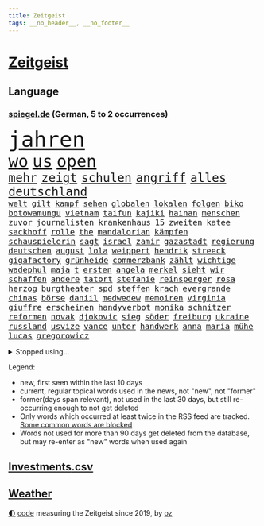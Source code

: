 ```yaml
---
title: Zeitgeist
tags: __no_header__, __no_footer__
---
```


# [Zeitgeist](https://oliz.io/zeitgeist/)

## Language

<h3><a href="https://www.spiegel.de" target="_blank">spiegel.de</a> (German, 5 to 2 occurrences)</h3>
<p style="font-family:monospace">
<span style="font-size:32pt"><a href="news_links.html#jahren" class="current">jahren</a></span>
<br>
<span style="font-size:25pt"><a href="news_links.html#wo" class="current">wo</a></span>
<span style="font-size:25pt"><a href="news_links.html#us" class="current">us</a></span>
<span style="font-size:25pt"><a href="news_links.html#open" class="current">open</a></span>
<br>
<span style="font-size:18pt"><a href="news_links.html#mehr" class="current">mehr</a></span>
<span style="font-size:18pt"><a href="news_links.html#zeigt" class="current">zeigt</a></span>
<span style="font-size:18pt"><a href="news_links.html#schulen" class="current">schulen</a></span>
<span style="font-size:18pt"><a href="news_links.html#angriff" class="current">angriff</a></span>
<span style="font-size:18pt"><a href="news_links.html#alles" class="current">alles</a></span>
<span style="font-size:18pt"><a href="news_links.html#deutschland" class="current">deutschland</a></span>
<br>
<span style="font-size:12pt"><a href="news_links.html#welt" class="current">welt</a></span>
<span style="font-size:12pt"><a href="news_links.html#gilt" class="current">gilt</a></span>
<span style="font-size:12pt"><a href="news_links.html#kampf" class="current">kampf</a></span>
<span style="font-size:12pt"><a href="news_links.html#sehen" class="current">sehen</a></span>
<span style="font-size:12pt"><a href="news_links.html#globalen" class="current">globalen</a></span>
<span style="font-size:12pt"><a href="news_links.html#lokalen" class="current">lokalen</a></span>
<span style="font-size:12pt"><a href="news_links.html#folgen" class="current">folgen</a></span>
<span style="font-size:12pt"><a href="news_links.html#biko" class="new">biko</a></span>
<span style="font-size:12pt"><a href="news_links.html#botowamungu" class="new">botowamungu</a></span>
<span style="font-size:12pt"><a href="news_links.html#vietnam" class="current">vietnam</a></span>
<span style="font-size:12pt"><a href="news_links.html#taifun" class="current">taifun</a></span>
<span style="font-size:12pt"><a href="news_links.html#kajiki" class="new">kajiki</a></span>
<span style="font-size:12pt"><a href="news_links.html#hainan" class="new">hainan</a></span>
<span style="font-size:12pt"><a href="news_links.html#menschen" class="current">menschen</a></span>
<span style="font-size:12pt"><a href="news_links.html#zuvor" class="current">zuvor</a></span>
<span style="font-size:12pt"><a href="news_links.html#journalisten" class="current">journalisten</a></span>
<span style="font-size:12pt"><a href="news_links.html#krankenhaus" class="current">krankenhaus</a></span>
<span style="font-size:12pt"><a href="news_links.html#15" class="current">15</a></span>
<span style="font-size:12pt"><a href="news_links.html#zweiten" class="current">zweiten</a></span>
<span style="font-size:12pt"><a href="news_links.html#katee" class="new">katee</a></span>
<span style="font-size:12pt"><a href="news_links.html#sackhoff" class="new">sackhoff</a></span>
<span style="font-size:12pt"><a href="news_links.html#rolle" class="current">rolle</a></span>
<span style="font-size:12pt"><a href="news_links.html#the" class="current">the</a></span>
<span style="font-size:12pt"><a href="news_links.html#mandalorian" class="new">mandalorian</a></span>
<span style="font-size:12pt"><a href="news_links.html#kämpfen" class="current">kämpfen</a></span>
<span style="font-size:12pt"><a href="news_links.html#schauspielerin" class="current">schauspielerin</a></span>
<span style="font-size:12pt"><a href="news_links.html#sagt" class="current">sagt</a></span>
<span style="font-size:12pt"><a href="news_links.html#israel" class="current">israel</a></span>
<span style="font-size:12pt"><a href="news_links.html#zamir" class="new">zamir</a></span>
<span style="font-size:12pt"><a href="news_links.html#gazastadt" class="current">gazastadt</a></span>
<span style="font-size:12pt"><a href="news_links.html#regierung" class="current">regierung</a></span>
<span style="font-size:12pt"><a href="news_links.html#deutschen" class="current">deutschen</a></span>
<span style="font-size:12pt"><a href="news_links.html#august" class="current">august</a></span>
<span style="font-size:12pt"><a href="news_links.html#lola" class="current">lola</a></span>
<span style="font-size:12pt"><a href="news_links.html#weippert" class="current">weippert</a></span>
<span style="font-size:12pt"><a href="news_links.html#hendrik" class="current">hendrik</a></span>
<span style="font-size:12pt"><a href="news_links.html#streeck" class="current">streeck</a></span>
<span style="font-size:12pt"><a href="news_links.html#gigafactory" class="new">gigafactory</a></span>
<span style="font-size:12pt"><a href="news_links.html#grünheide" class="current">grünheide</a></span>
<span style="font-size:12pt"><a href="news_links.html#commerzbank" class="new">commerzbank</a></span>
<span style="font-size:12pt"><a href="news_links.html#zählt" class="current">zählt</a></span>
<span style="font-size:12pt"><a href="news_links.html#wichtige" class="current">wichtige</a></span>
<span style="font-size:12pt"><a href="news_links.html#wadephul" class="current">wadephul</a></span>
<span style="font-size:12pt"><a href="news_links.html#maja" class="current">maja</a></span>
<span style="font-size:12pt"><a href="news_links.html#t" class="current">t</a></span>
<span style="font-size:12pt"><a href="news_links.html#ersten" class="current">ersten</a></span>
<span style="font-size:12pt"><a href="news_links.html#angela" class="current">angela</a></span>
<span style="font-size:12pt"><a href="news_links.html#merkel" class="current">merkel</a></span>
<span style="font-size:12pt"><a href="news_links.html#sieht" class="current">sieht</a></span>
<span style="font-size:12pt"><a href="news_links.html#wir" class="current">wir</a></span>
<span style="font-size:12pt"><a href="news_links.html#schaffen" class="current">schaffen</a></span>
<span style="font-size:12pt"><a href="news_links.html#andere" class="current">andere</a></span>
<span style="font-size:12pt"><a href="news_links.html#tatort" class="current">tatort</a></span>
<span style="font-size:12pt"><a href="news_links.html#stefanie" class="current">stefanie</a></span>
<span style="font-size:12pt"><a href="news_links.html#reinsperger" class="new">reinsperger</a></span>
<span style="font-size:12pt"><a href="news_links.html#rosa" class="current">rosa</a></span>
<span style="font-size:12pt"><a href="news_links.html#herzog" class="current">herzog</a></span>
<span style="font-size:12pt"><a href="news_links.html#burgtheater" class="current">burgtheater</a></span>
<span style="font-size:12pt"><a href="news_links.html#spd" class="current">spd</a></span>
<span style="font-size:12pt"><a href="news_links.html#steffen" class="current">steffen</a></span>
<span style="font-size:12pt"><a href="news_links.html#krach" class="new">krach</a></span>
<span style="font-size:12pt"><a href="news_links.html#evergrande" class="new">evergrande</a></span>
<span style="font-size:12pt"><a href="news_links.html#chinas" class="current">chinas</a></span>
<span style="font-size:12pt"><a href="news_links.html#börse" class="current">börse</a></span>
<span style="font-size:12pt"><a href="news_links.html#daniil" class="new">daniil</a></span>
<span style="font-size:12pt"><a href="news_links.html#medwedew" class="current">medwedew</a></span>
<span style="font-size:12pt"><a href="news_links.html#memoiren" class="current">memoiren</a></span>
<span style="font-size:12pt"><a href="news_links.html#virginia" class="current">virginia</a></span>
<span style="font-size:12pt"><a href="news_links.html#giuffre" class="new">giuffre</a></span>
<span style="font-size:12pt"><a href="news_links.html#erscheinen" class="current">erscheinen</a></span>
<span style="font-size:12pt"><a href="news_links.html#handyverbot" class="current">handyverbot</a></span>
<span style="font-size:12pt"><a href="news_links.html#monika" class="current">monika</a></span>
<span style="font-size:12pt"><a href="news_links.html#schnitzer" class="new">schnitzer</a></span>
<span style="font-size:12pt"><a href="news_links.html#reformen" class="current">reformen</a></span>
<span style="font-size:12pt"><a href="news_links.html#novak" class="current">novak</a></span>
<span style="font-size:12pt"><a href="news_links.html#djokovic" class="current">djokovic</a></span>
<span style="font-size:12pt"><a href="news_links.html#sieg" class="current">sieg</a></span>
<span style="font-size:12pt"><a href="news_links.html#söder" class="current">söder</a></span>
<span style="font-size:12pt"><a href="news_links.html#freiburg" class="current">freiburg</a></span>
<span style="font-size:12pt"><a href="news_links.html#ukraine" class="current">ukraine</a></span>
<span style="font-size:12pt"><a href="news_links.html#russland" class="current">russland</a></span>
<span style="font-size:12pt"><a href="news_links.html#usvize" class="new">usvize</a></span>
<span style="font-size:12pt"><a href="news_links.html#vance" class="current">vance</a></span>
<span style="font-size:12pt"><a href="news_links.html#unter" class="current">unter</a></span>
<span style="font-size:12pt"><a href="news_links.html#handwerk" class="current">handwerk</a></span>
<span style="font-size:12pt"><a href="news_links.html#anna" class="current">anna</a></span>
<span style="font-size:12pt"><a href="news_links.html#maria" class="current">maria</a></span>
<span style="font-size:12pt"><a href="news_links.html#mühe" class="current">mühe</a></span>
<span style="font-size:12pt"><a href="news_links.html#lucas" class="current">lucas</a></span>
<span style="font-size:12pt"><a href="news_links.html#gregorowicz" class="new">gregorowicz</a></span>
</p>
<details>
<summary>Stopped using...</summary>
<p class="former" style="font-size:12pt">
ebenfalls(1769) bank(1768) beobachtet(1767) energiewende(1767) livestream(1767) main(1767) philippinen(1767) position(1767) abgeordneten(1766) befinden(1766) bieten(1766) erklärung(1766) nationalspieler(1766) verschoben(1766) öffentlichen(1766) atmosphäre(1765) bedeuten(1765) eingereicht(1765) eskalation(1765) kritische(1765) ausländische(1764) elfmeter(1764) hören(1764) lebensmittel(1764) raus(1764) verschärfen(1764) anderer(1763) dfb(1763) geliefert(1763) jüngste(1763) sinken(1763) stolz(1763) zog(1763) fbi(1762) passagiere(1762) unternehmer(1762) amerika(1761) blockiert(1761) chinesischen(1761) stiftung(1761) warentest(1761) londoner(1760) 33(1759) beschäftigte(1759) neuseeland(1759) parteichef(1759) allianz(1758) förderung(1758) leer(1758) november(1758) rest(1758) streitkräfte(1758) wirkung(1758) abgehört(1757) athleten(1757) länge(1757) spott(1757) bundestrainer(1756) klingt(1756) trennung(1756) kölner(1755) störung(1754) verteidigungsministerium(1754) vorjahr(1754) ii(1753) islamischen(1753) regt(1753) dementiert(1752) kontakte(1752) präsidentin(1752) befreien(1751) debakel(1751) franziskus(1750) mieten(1750) versuchte(1750) vorsprung(1750) enge(1749) erlebte(1749) gaben(1748) gang(1747) schuss(1747) absage(1746) jüngere(1746) konsum(1745) rechtzeitig(1745) spanische(1744) begriff(1743) katholische(1743) verzichten(1743) betrifft(1738) kooperation(1738) erstochen(1737) projekte(1737) automatisch(1736) papier(1736) großem(1735) dauert(1723) staatlichen(1721) überfall(1719) identität(1716) lehrkräfte(1710) umbau(1669) vormarsch(1640) panzer(1631) autobahnen(1626) zentralbank(1514) adac(1507) ausgefallen(1470) musks(1455) 20000(1453) king(1436) diebe(1429) stern(1390) regierungschefin(1387) ostdeutschland(1379) ausgeben(1368) bekannteste(1366) fußballs(1359) auge(1356) diskussionen(1343) gefechte(1311) unmittelbar(1252) kriegsverbrechen(1241) gewerkschaften(1221) günstige(1221) fußballerinnen(1218) ehrt(1186) stockholm(1165) kenia(1164) lob(1160) joshua(1156) erntet(1138) eautos(1124) rettungsaktion(1121) digitale(1117) landwirtschaft(1115) raten(1091) kündigung(1071) eingreifen(1070) ernährung(1061) methoden(1033) razzien(1029) rückstand(1025) indonesien(1023) luftangriffe(1009) überlebende(989) kommentiert(985) game(976) flogen(972) 47(970) gelegenheit(966) erleidet(938) zwingt(936) attackieren(899) rio(881) kreuz(875) asylpolitik(860) beine(833) versteckt(819) auswirken(817) beruft(797) qualität(791) budget(784) schuldenbremse(782) stellvertretende(781) steve(770) schweigt(764) aufgrund(755) desaster(754) sicherheitsmaßnahmen(745) rekonstruktion(715) wirbel(714) suv(696) ausbruch(687) qualifikation(681) demos(666) böse(663) interne(650) damaskus(644) via(642) positioniert(636) beschuldigte(634) club(633) perry(630) verschaffen(627) gespalten(617) ehepaar(616) demnächst(609) ryan(607) mindestlohn(606) verspätung(604) billie(594) landung(593) umfangreiche(589) viertelfinale(588) schumacher(578) rutscht(576) raumfahrt(571) format(569) wunder(567) gesundheitszustand(566) niemals(563) satelliten(563) einig(558) 160(551) jr(550) kontroversen(549) prallte(547) pferd(537) marathon(536) verbotene(535) angeordnet(534) falscher(534) strategische(532) befragt(531) zentimeter(530) eukommissionspräsidentin(524) internen(511) vertritt(504) flüchtlingen(500) einblick(499) messen(498) rechtsradikale(497) spielten(496) entführt(495) kulissen(494) bewerbung(492) paket(491) bekannter(490) gutachten(490) mögliches(488) ausprobiert(487) bedrohen(487) 20jähriger(485) wohngebiet(477) diplomatischen(475) gerne(474) vorstellung(462) kontrollen(460) depression(459) hals(456) schlacht(452) besitzt(449) leitete(448) eingesperrt(437) kollegin(431) albanien(430) reynolds(430) christen(428) polizeigewalt(426) tourist(426) kurse(424) einsam(419) weltraum(412) gleichen(411) vermummte(406) peinlich(400) umstrittenem(398) ran(393) spacex(393) strenge(391) verkörpert(389) gefühlen(387) ansehen(385) erkrankungen(383) merken(375) bundesnetzagentur(373) personalie(371) potenzielle(371) sparprogramm(371) ahmed(370) geheimen(364) hunderten(363) betriebsrat(361) karlsruher(360) sitzung(360) 27jährige(358) 81(358) bach(356) michelle(356) entlassungen(355) ceo(353) japans(353) eingeschlossen(351) begleiter(349) dax(348) zustimmung(346) abgesetzt(345) geschaffen(344) arbeitsplätze(343) verweis(341) image(340) parteichefin(339) abgefangen(337) dienstagmorgen(337) nachhaltig(336) container(335) absender(331) krankenkassen(331) baku(330) ralph(330) verbraucherzentrale(330) belastung(329) gelangen(328) inflationsrate(327) geschenke(323) recherchen(323) bundesrichter(321) pflichten(321) 98(320) fünftel(311) offenheit(311) ausgehen(310) grundschulen(310) frisur(309) kriegs(307) rockstar(307) vogel(303) seitenhieb(301) eva(300) laufenden(296) trends(290) einführen(289) eingelegt(288) ukrainepolitik(288) bundesrat(287) einstellung(286) sprüchen(286) zusätzlich(286) größeres(285) holocaustüberlebende(281) abseits(279) parteikollegen(278) uhaft(278) erschienen(275) entlastungen(274) bundesbank(273) milliardenhöhe(272) black(271) gesänge(271) hamburgs(270) islamischer(270) unbekannter(269) aufstand(267) spielerin(267) fähre(265) university(264) demontiert(263) postet(263) russlandsanktionen(262) afdchefin(261) bürgerkriegsland(260) dienste(260) 14jährige(259) berücksichtigt(258) zielscheibe(258) getrübt(257) amtierende(256) beliebte(255) gewinnerin(254) krankheiten(253) gegeneinander(252) suspendiert(252) vertrauten(250) ussenat(249) herunter(248) millionenhöhe(248) schmerz(248) syrischen(248) 78jährige(247) disziplin(247) befragung(246) fantasie(246) fähigkeiten(246) sämtliche(246) unglücks(243) beworben(242) lenkrad(240) lobbyisten(240) missglückte(239) strich(238) termine(238) schiffsunglück(237) fortsetzen(236) unterfranken(236) kriegsrecht(234) moskaus(231) signagründer(229) fbichef(228) gegenmaßnahmen(228) fußballklubs(227) filmte(226) usbehörde(226) brian(225) entzug(224) erbeutet(224) ezb(224) katy(224) rassistisches(223) vereinbart(223) mehrjährigen(222) belgier(219) gründet(219) reiste(219) sanktionspaket(219) trailer(218) kauflaune(217) alsharaa(216) abzocke(214) charli(214) geleitet(214) pfarrer(214) xcx(214) zielen(214) british(213) entzieht(213) 2045(211) flugzeugabsturz(211) durchsuchten(210) menschenmenge(210) atomkraft(209) tauschen(209) wonach(208) nordrheinwestfälischen(207) santa(207) schärfere(207) baubranche(206) häftling(206) woanders(206) abo(203) suchaktion(203) unbekannt(202) freikommen(201) premierministerin(201) regierte(201) szenario(201) beauftragt(200) bundesagentur(200) radprofi(200) freier(199) rechnerisch(199) predigt(198) sechzigerjahren(198) schockanrufen(197) wüten(197) verdoppeln(196) gleichstellung(195) rbb(195) vorzugehen(195) klimaneutral(194) sauer(194) brennen(192) chronologie(192) rentenversicherung(192) erneuerung(191) echo(190) flüssen(190) vierter(190) akt(189) fern(188) kroatien(188) spannung(188) station(186) fatale(184) märchen(184) taskforce(183) gerichtsurteil(182) patricia(182) geflogen(181) luxus(181) einbrecher(179) luise(179) hang(178) boulevardzeitung(176) gewissen(175) gucken(175) publik(175) beteiligen(174) aufgehen(173) managerin(172) unterzahl(172) biopic(171) 13jähriger(170) gegenzöllen(170) luftschläge(170) ankara(169) wimbledon(168) runter(167) winkel(167) extremer(166) raketenangriff(166) übergangspräsident(165) entzweit(164) internationalem(164) bewertet(163) rechnungshof(163) wesen(163) abgehängt(162) klettern(162) moderner(162) brandstiftung(161) verteilen(161) utah(160) intendant(159) negativ(159) bereiche(158) rechtfertigt(158) 66(157) ressourcen(157) staatspräsident(157) unfreiwillig(157) aufgegangen(156) ausgeht(156) monaco(156) usrapper(156) künstlich(155) 31jährige(154) banknoten(154) gescheiterter(154) selbstverständlich(154) sozialer(154) strukturen(154) solarzellen(153) topeak(153) verhandlungstisch(153) umgekehrt(151) ungerecht(151) schädliche(149) wangerooge(149) aufgebraucht(148) iwstudie(148) kulturkampf(148) schwarzwald(148) weißer(148) beendigung(147) bischöfe(146) glücklichen(145) diplomatischer(144) gebunden(144) gießen(144) 88(143) gehackt(143) jahrelanger(143) überstellt(141) 13000(140) 1975(140) ackerland(140) pkk(140) glyphosat(139) lorenz(139) erdbeeren(136) extremisten(136) hakenkreuz(136) südlichen(135) umweltorganisationen(135) ausgebildet(134) mathieu(134) rückendeckung(134) amann(133) melanie(133) vortag(133) anzuschließen(132) big(132) extremistische(132) formiert(132) gewünscht(132) monster(132) zollkonflikt(132) kreta(131) musikerin(131) vermissten(131) tragische(130) angetrieben(129) argumentiert(129) drusen(129) gefälschten(129) kraftakt(129) geistliche(128) hinten(128) wandern(128) meistern(127) elektrische(126) dfbelf(125) alexandra(124) autozulieferer(124) columbia(124) ernten(124) euparlament(124) fremdverschulden(124) verschiebungen(124) woke(124) north(123) schmuggler(123) szenarien(123) mordverdachts(122) seen(122) spione(122) 2003(121) klassische(121) normale(121) iris(120) wanken(120) 45jährigen(119) abermals(119) abgabe(119) blödsinn(119) irritationen(119) kritischer(118) mini(118) ana(117) abzuwarten(116) bäumen(116) eliteuniversität(116) israeli(116) linkspartei(116) abflug(115) eingeräumt(115) stiehlt(115) bahnfahren(114) enthüllungen(114) würdigen(114) 23jähriger(113) exfinanzminister(112) gewissheit(112) spiegelkorrespondentin(112) spürt(112) verschiebung(112) herausfinden(111) mischen(111) neuzulassungen(111) ausreißer(110) schwimmer(110) berufungsgericht(108) pflegebedürftige(108) verarbeiten(108) wütenden(108) junis(107) tshirt(107) wehr(107) dj(106) ertappt(106) kommissionspräsidentin(106) giovanna(105) inselstaat(105) benkos(104) emotionaler(104) festgesetzt(104) niedersächsischen(104) organisatoren(104) neuauflage(103) recherchiert(103) verheiratet(103) aufgedeckt(102) ausgegraben(102) hobby(102) liege(101) praktische(101) umfallen(100) würzburg(100) verschont(99) veruntreuung(99) it(98) plätze(98) politikum(98) regenfällen(98) wilke(98) abgehalten(97) balearen(97) kriegsbeginn(97) sumy(97) aufholen(96) einschreiten(96) zucker(95) forciert(94) weicht(94) bewaffneter(93) carolin(93) durchfall(93) gemischten(93) jonathan(93) reformer(93) verwüsten(93) abschiebepolitik(92) akten(92) heiligen(92) aufwendig(91) deutschkolumne(91) fantastischen(91) freiwilligkeit(91) gestiegenen(91) schräg(91) trotzte(91) absichten(90) durchschwimmen(90) erfüllung(90) khalifa(90) kiassistenten(90) 3dgrafik(89) außergewöhnlichen(89) foundation(89) schiefgehen(89) verhält(89) würdenträger(89) angesteckt(88) bundesverwaltungsgericht(88) ermittlerin(88) gestiegene(88) gladbach(88) haag(88) hisst(88) kerl(88) plagiatsvorwürfe(88) überwiegt(88) fonds(87) lohnkosten(87) nelles(87) pflanzliche(87) schutzsuchenden(87) solcher(87) unvollendeten(87) andy(86) drink(86) fegebank(86) jersey(86) ruhestätte(86) achterbahn(85) hotz(85) hotzo(85) klassischen(85) unbeliebt(85) bedrohten(84) schüller(84) selma(84) traditionsklub(84) auszubremsen(83) durchatmen(83) mentalität(83) rechtsausschuss(83) vermeintlichen(83) schwachstelle(82) special(82) touretappe(82) verunsicherte(82) westdeutsche(82) 1100(81) bäume(81) exil(81) gezerrt(81) hatz(81) natalie(81) verhasst(81) verteuern(81) attackierte(80) fernsehmoderatorin(80) filmindustrie(80) krankenwagen(80) schnappte(80) stellenweise(80) thessaloniki(80) verbliebenen(80) bereisen(79) berühmter(79) erstreitet(79) fahrern(79) glückwünschen(79) schnellere(79) zitterpartie(79) auskennen(78) dazugehören(78) interimspräsident(78) spdfraktion(78) verweigerte(78) weiblicher(78) beißen(77) christliche(77) heldinnen(77) kitools(77) religiösen(77) seltenheitswert(77) tierrechtler(77) untereinander(77) österreicher(77) entkernen(76) labelchef(76) limburg(76) motivation(76) systematische(76) vollzieht(76) abfinden(75) endlosen(75) gesunkenen(75) jeju(75) samstagabend(75) schockmoment(75) spiegelquartett(75) beckham(74) beckhams(74) blüten(74) bühnen(74) geschenkt(74) lösten(74) weltöffentlichkeit(74) friederike(73) geräten(73) gestolpert(73) toleranz(73) unermüdlich(73) entführen(72) hauptstädten(72) nachteile(72) passierte(72) regulieren(72) spdkandidatin(72) ansage(71) chefsache(71) doppelten(71) eilish(71) gaststätte(71) landwirtschaftsminister(71) leyens(71) popp(71) sanierungsarbeiten(71) credit(70) drohnenangriffen(70) faul(70) francis(70) grauenhaft(70) okay(70) pärchen(70) schockanrufe(70) suisse(70) swyrydenko(70) tvmoderator(70) lebensgefährliche(69) trio(69) unterbrechen(69) evamaria(68) goethe(68) intern(68) missbrauchen(68) oasissänger(68) prescht(68) regionalverkehr(68) rotes(68) vorhergesagt(68) öffentlichrechtliche(68) atomkraftwerke(67) legend(67) leib(67) rügt(67) toilettengang(67) übersah(67) senior(66) syriens(66) variante(66) bizarrsten(65) filmprojekt(65) kalkuliert(65) konsulat(65) kran(65) schlepper(65) transporter(65) auslandsressorts(64) diversität(64) enormem(64) gekündigt(64) geschwiegen(64) lupe(64) verhaften(64) wärmepumpe(64) autonomie(63) klara(63) blitzeinschlag(62) comey(62) dfbteam(62) euhaushalt(62) gesinnung(62) maß(62) vergessene(62) erstaunliche(61) imagewandel(61) profiteure(61) rückwärts(61) sympathisiert(61) zeitraum(61) ausführlich(60) beinen(60) eindhoven(60) prorussischen(60) sparpläne(60) spezialisten(60) lebensjahr(59) strafprozess(59) blacklivesmatterbewegung(58) ernsthafte(58) gletschersturz(58) luftverteidigung(58) patientinnen(58) popband(58) schuldenberg(58) verschärfung(58) bergrutsch(57) hochtaunuskreis(57) klimafreundlich(57) kronberg(57) sommeroffensive(57) uber(57) altersklasse(56) kristen(56) seltsam(56) topmanager(56) tournee(56) vilnius(56) absprachen(55) bestzeit(55) betroffener(55) cessna(55) claus(55) ehrgeizige(55) ertragen(55) königs(55) nadine(55) paramount(55) tierrechtsaktivisten(55) werkzeug(55) abgezogen(54) angehen(54) beutel(54) einhegen(54) rückruf(54) südosten(54) testsieger(54) verärgern(54) benedict(53) eingeschleppte(53) fusion(53) rekordtemperaturen(53) tierarten(53) wiederentdeckt(53) 221(52) befürworten(52) errichteten(52) fälschlicherweise(52) kick(52) selbstbestimmung(52) verteilzentrum(52) ähnelt(52) ausgibt(51) austreten(51) beängstigend(51) braune(51) dfbauswahl(51) erledigt(51) gegend(51) münzen(51) staut(51) umstürzender(51) denselben(50) humanitarian(50) hygiene(50) lächeln(50) sparkassen(50) wück(50) ewigkeitschemikalien(49) fehle(49) kurzen(49) parole(49) pfaschemikalien(49) ruhestand(49) schlachten(49) südafrikaner(49) autofahrerin(48) bestimmen(48) jauch(48) sudhof(48) wuchsen(48) bts(47) kpopband(47) kritikerin(47) lebensgrundlage(47) pflichtelemente(47) satire(47) suizidversuch(47) tragisch(47) zwölfjähriger(47) 2004(46) bachlauf(46) einzelkritik(46) huber(46) sprachtests(46) vierjährigen(46) zukommen(46) brennendem(45) debütantin(45) fahrradhändler(45) beihilfe(44) coronazeit(44) guyana(44) seltenes(44) clint(43) connie(43) einzuordnen(43) großmanöver(43) schuldunfähig(43) virtuelle(43) voß(43) wählte(43) wärmer(43) burnout(42) damaligen(42) engpässen(42) geist(42) militärgütern(42) packen(42) resilienz(42) weitverbreitet(42) erhöhte(41) festlegen(41) konsole(41) scharmützel(41) tiflis(41) bastian(40) brüsseler(40) gestohlenes(40) ivanović(40) schuldgefühle(40) schweinsteiger(40) cockpit(39) computersystem(39) fäuste(39) halte(39) nüchtern(39) rückgabe(39) unmögliche(39) dogg(38) einstürzende(38) geschockt(38) maskengeschäfte(38) snoop(38) trumpfan(38) zugspitze(38) camping(37) geoutet(37) harz(37) operiert(37) verteilzentren(37) beschuldigen(36) lautstarke(36) luxusleben(36) schätzungen(36) tvansprache(36) videoclip(36) angelegte(35) jahrzehntelange(35) logistiker(35) haustierbesitzer(34) niederschläge(34) strengen(34) zypern(34) mischten(33) psychischer(33) eingeht(32) fündig(32) gardasee(32) geradezu(32) luxusvilla(32) zugreisen(32) 26jährige(31) brombachsee(31) geprägten(31) richteten(31) schwarzarbeit(31) sonderermittlerin(31) göttinger(30) unterhaus(30) zikaden(30) flüchen(29) kocht(29) observatory(29) 62(28) beschränkungen(28) umstellen(28) 2007(27) einkaufszentrum(27) erzwingen(27) imperium(27) lockern(27) maxim(27) 280(26) ausprobieren(26) jogger(26) klimavisum(26) neuartigen(26) reale(26) topmodel(26) transformationsfonds(26) tuvalu(26) verbraucherschützerin(26) parteiisch(25) dfbfrauen(24) fünfzigerjahren(24) homosexualität(24) klimafreundliche(24) leuten(24) regierungsagenda(24) richterstreit(24) roll(24) sirenen(24) verpflegung(24) cbs(23) legendärer(23) schmerzensgeld(23) transfermarkt(23) antiisraelischen(22) bundeswehrlkw(22) büchel(22) gohrischheide(22) hiphop(22) religiöse(22) standorts(22) text(22) 1900(21) ablösesumme(21) auslöste(21) einheitliche(21) europameister(21) fußballeuropameisterschaft(21) grundsatzfragen(21) kontern(21) konzentrationslager(21) sewing(21) abhören(20) mr(20) offenem(20) o’donnell(20) peloton(20) pokern(20) rosie(20) steuerreform(20) stürmerin(20) altbundeskanzler(19) bühl(19) flaschen(19) geschichtsbücher(19) haushaltsplan(19) heulen(19) mamdani(19) philippinischen(19) zohran(19) unerträglich(18) akte(17) benimmregeln(17) bergtour(17) bergwanderer(17) besetzte(17) bisweilen(17) erzbischof(17) gelohnt(17) hochschulgruppe(17) nüsken(17) sjoeke(17) torhüterin(17) überproduktion(17) abgewählt(16) altlasten(16) berücksichtigen(16) hochburg(16) loszuwerden(16) verhinderten(16) bezahlten(15) flammt(15) po(15) schmeckt(15) ärmelkanal(15) anita(14) capsuled(14) co₂gehalt(14) jahrhunderte(14) jammern(14) nationalelf(14) sicheres(14) sondersitzung(14) vorreiter(14) 2036(13) bärin(13) emaus(13) teleskop(13) vingegaard(13) conni(12) emviertelfinale(12) hierher(12) kinderbuchfigur(12) kreuzfahrtschiffen(12) macklemore(12) störaktion(12) verachtet(12) zwischenfällen(12) dorn(11) echtem(11) fiasko(11) fledermaus(11) gegenzölle(11) kitechnik(11) mangelernährten(11) marvin(11) milan(11) mitarbeiterin(11) neunte(11) tourdefranceetappe(11) unzeit(11) verfassungsrichterin(11) verschobenen(11) verteilaktion(11) überlebenskampf(11)
</p>
</details>
<p>Legend:
<ul>
<li><span class="new">new</span>, first seen within the last 10 days</li>
<li><span class="current">current</span>, regular topical words used in the news, not "new", not "former"</li>
<li><span class="former">former(days span relevant)</span>, not used in the last 30 days, but still re-occurring enough to not get deleted</li>
<li>Only words which occurred at least twice in the RSS feed are tracked. <a href="language/filters.py">Some common words are blocked</a></li>
<li>Words not used for more than 90 days get deleted from the database, but may re-enter as "new" words when used again</li>
</ul>
</p>

## [Investments](investments.html)[.csv](investments.csv)

## [Weather](weather.html)

<footer>
<a href="javascript:toggleTheme()" class="nav">🌓</a>
<a href="https://github.com/ooz/zeitgeist">code</a> measuring the Zeitgeist since 2019, by <a href="https://oliz.io">oz</a>
</footer>
